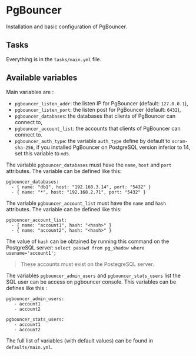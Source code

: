 # PgBouncer

Installation and basic configuration of PgBouncer.

## Tasks

Everything is in the `tasks/main.yml` file.

## Available variables

Main variables are :

* `pgbouncer_listen_addr`: the listen IP for PgBouncer (default: `127.0.0.1`),
* `pgbouncer_listen_port`: the listen post for PgBouncer (default: `6432`),
* `pgbouncer_databases`: the databases that clients of PgBouncer can connect to,
* `pgbouncer_account_list`: the accounts that clients of PgBouncer can connect to.
* `pgbouncer_auth_type`: the variable `auth_type` define by default to `scram-sha-256`, if you installed PgBouncer on PostgreSQL version inferior to 14, set this variable to `md5`.

The variable `pgbouncer_databases` must have the `name`, `host` and `port` attributes. The variable can be defined like this:

```
pgbouncer_databases:
  - { name: "db1", host: "192.168.3.14", port: "5432" }
  - { name: "*", host: "192.168.2.71", port: "5432" }
```

The variable `pgbouncer_account_list` must have the `name` and `hash` attributes. The variable can be defined like this:

```
pgbouncer_account_list:
  - { name: "account1", hash: "<hash>" }
  - { name: "account2", hash: "<hash>" }
```

The value of `hash` can be obtained by running this command on the PostgreSQL server: `select passwd from pg_shadow where usename='account1';`

> These accounts must exist on the PostegreSQL server.

The variables `pgbouncer_admin_users` and `pgbouncer_stats_users` list the SQL user can be access on pgbouncer console. This variables can be defines like this :

```
pgbouncer_admin_users:
   - account1
   - account2
```

```
pgbouncer_stats_users:
   - account1
   - account2
```

The full list of variables (with default values) can be found in `defaults/main.yml`.
